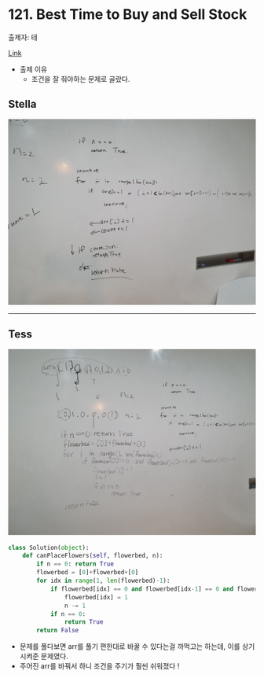 # 121. Best Time to Buy and Sell Stock

출제자: 테

[Link](https://leetcode.com/problems/can-place-flowers/)

- 출제 이유
  - 조건을 잘 줘야하는 문제로 골랐다.

## Stella
![](./images/20200112_605_stella.jpeg)

---

## Tess

![](./images/20200112_605_solution.jpeg)

```python
class Solution(object):
    def canPlaceFlowers(self, flowerbed, n):
        if n == 0: return True
        flowerbed = [0]+flowerbed+[0]
        for idx in range(1, len(flowerbed)-1):
            if flowerbed[idx] == 0 and flowerbed[idx-1] == 0 and flowerbed[idx+1] == 0:
                flowerbed[idx] = 1
                n -= 1
            if n == 0:
                return True
        return False
```

- 문제를 풀다보면 arr를 풀기 편한대로 바꿀 수 있다는걸 까먹고는 하는데, 이를 상기시켜준 문제였다.
- 주어진 arr를 바꿔서 하니 조건을 주기가 훨씬 쉬워졌다 !